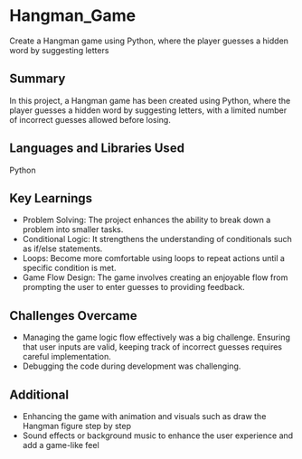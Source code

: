 # Hangman_Game
Create a Hangman game using Python, where the player guesses a hidden word by suggesting letters

## Summary 
In this project, a Hangman game has been created using Python, where the player guesses a hidden word by suggesting letters, with a limited number of incorrect guesses allowed before losing.

## Languages and Libraries Used 
Python 

## Key Learnings
- Problem Solving: The project enhances the ability to break down a problem into smaller tasks.
- Conditional Logic: It strengthens the understanding of conditionals such as if/else statements.
- Loops: Become more comfortable using loops to repeat actions until a specific condition is met.
- Game Flow Design: The game involves creating an enjoyable flow from prompting the user to enter guesses to providing feedback. 

## Challenges Overcame 
- Managing the game logic flow effectively was a big challenge. Ensuring that user inputs are valid, keeping track of incorrect guesses requires careful implementation.
- Debugging the code during development was challenging. 

## Additional 
- Enhancing the game with animation and visuals such as draw the Hangman figure step by step
- Sound effects or background music to enhance the user experience and add a game-like feel

